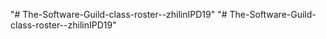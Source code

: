 "# The-Software-Guild-class-roster--zhilinIPD19" 
"# The-Software-Guild-class-roster--zhilinIPD19" 
